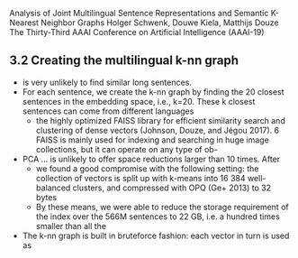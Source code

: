 Analysis of Joint Multilingual Sentence Representations and 
                                              Semantic K-Nearest Neighbor Graphs
Holger Schwenk, Douwe Kiela, Matthijs Douze
The Thirty-Third AAAI Conference on Artificial Intelligence (AAAI-19)

## 3.2 Creating the multilingual k-nn graph

* is very unlikely to find similar long sentences.
* For each sentence, we create the k-nn graph by finding the 20 closest
  sentences in the embedding space, i.e., k=20. These k closest sentences can
  come from different languages 
  * the highly optimized FAISS library for efficient similarity search and
    clustering of dense vectors (Johnson, Douze, and Jégou 2017). 6 FAISS is
    mainly used for indexing and searching in huge image collections, but it can
    operate on any type of ob-
* PCA ... is unlikely to offer space reductions larger than 10 times. After
  * we found a good compromise with the following setting: the collection of
    vectors is split up with k-means into 16 384 well-balanced clusters, and
    compressed with OPQ (Ge+ 2013) to 32 bytes
  * By these means, we were able to reduce the storage requirement of the index
    over the 566M sentences to 22 GB, i.e. a hundred times smaller than all the
* The k-nn graph is built in bruteforce fashion: each vector in turn is used as
